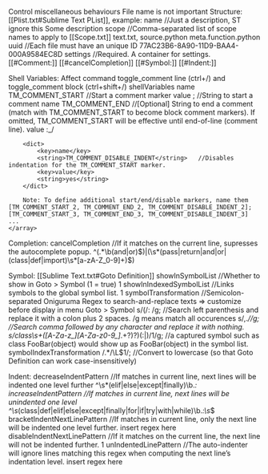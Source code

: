 ﻿Control miscellaneous behaviours
File name is not important
Structure: [[Plist.txt#Sublime Text PList]], example:
    <?xml version="1.0" encoding="UTF-8"?>
    <!DOCTYPE plist PUBLIC "-//Apple Computer//DTD PLIST 1.0//EN" "http://www.apple.com/DTDs/PropertyList-1.0.dtd">
    <plist version="1.0">
    <dict>
        <key>name</key>                         //Just a description, ST ignore this
        <string>Some description</string>
        <key>scope</key>                        //Comma-separated list of scope names to apply to [[Scope.txt]]
        <string>text.txt, source.python meta.function.python</string>
        <key>uuid</key>                        //Each file must have an unique ID
        <string>77AC23B6-8A90-11D9-BAA4-000A9584EC8D</string>
        <key>settings</key>                    //Required. A container for settings.
        <dict>
            [[#Comment:]]
            [[#cancelCompletion]]
            [[#Symbol:]]
            [[#Indent:]]
        </dict>
    </dict>
    </plist>

Shell Variables: Affect command toggle_comment line (ctrl+/) and toggle_comment block (ctrl+shift+/)
    <key>shellVariables</key>
    <array>
        <dict>
            <key>name</key>
            <string>TM_COMMENT_START</string>   //Start a comment marker
            <key>value</key>
            <string>;</string>                  //String to start a comment
        </dict>
        <dict>
            <key>name</key>
            <string>TM_COMMENT_END</string>     //[Optional] String to end a comment (match with TM_COMMENT_START to become block comment markers). If omitted, TM_COMMENT_START will be effective until end-of-line (comment line).
            <key>value</key>
            <string>:_/</string>
        </dict>

        <dict>
            <key>name</key>
            <string>TM_COMMENT_DISABLE_INDENT</string>   //Disables indentation for the TM_COMMENT_START marker.
            <key>value</key>
            <string>yes</string>
        </dict>

        Note: To define additional start/end/disable markers, name them [TM_COMMENT_START_2, TM_COMMENT_END_2, TM_COMMENT_DISABLE_INDENT_2];  [TM_COMMENT_START_3, TM_COMMENT_END_3, TM_COMMENT_DISABLE_INDENT_3] ...
    </array>

Completion:
    <key>cancelCompletion</key>     //If it matches on the current line, supresses the autocomplete popup.
    <string>^(.*\b(and|or)$)|(\s*(pass|return|and|or|(class|def|import)\s*[a-zA-Z_0-9]+)$)</string>

Symbol: [[Sublime Text.txt#Goto Definition]]
    <key>showInSymbolList</key>             //Whether to show in Goto > Symbol  (1 = true)
    <integer>1</integer>
    <key>showInIndexedSymbolList</key>      //Links symbols to the global symbol list.
    <string>1</string>
    <key>symbolTransformation</key>         //Semicolon-separated Oniguruma Regex to search-and-replace texts => customize before display in menu Goto > Symbol
    <string>
        s/\(/:  /g;                         //Search left parenthesis and replace it with a colon plus 2 spaces. /g means match all occurences
        s/,.*//g;                           //Search comma followed by any character and replace it with nothing.
        s/class\s+([A-Za-z_][A-Za-z0-9_]*.+?\)?)(\:|$)/$1/g;   //a captured symbol such as  class FooBar(object)  would show up as FooBar(object) in the symbol list.
    </string>
    <key>symbolIndexTransformation</key>
    <string>/.*/\L$1/;</string>             //Convert to lowercase (so that Goto Definition can work case-insensitively)

Indent:
    <key>decreaseIndentPattern</key>                        //If matches in current line, next lines will be indented one level further
    <string>^\s*(elif|else|except|finally)\b.*:</string>
    <key>increaseIndentPattern</key>                        //If matches in current line, next lines will be unindented one level
    <string>^\s*(class|def|elif|else|except|finally|for|if|try|with|while)\b.*:\s*$</string>
    <key>bracketIndentNextLinePattern</key>                 //If matches in current line, only the next line will be indented one level further.
    <string>insert regex here</string>
    <key>disableIndentNextLinePattern</key>                 //If it matches on the current line, the next line will not be indented further.
    <string>1</string>
    <key>unIndentedLinePattern</key>                        //The auto-indenter will ignore lines matching this regex when computing the next line’s indentation level.
    <string>insert regex here</string>

